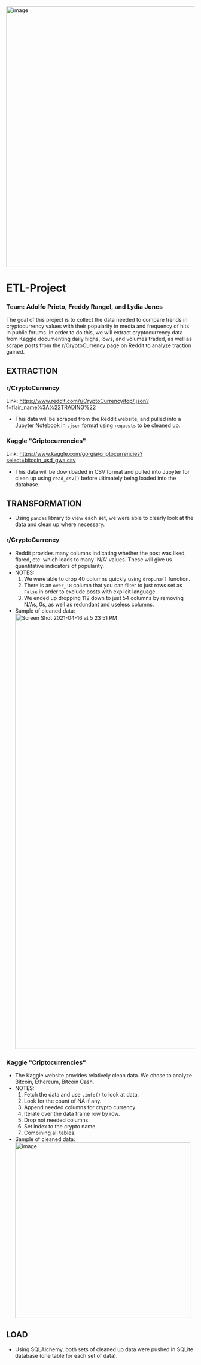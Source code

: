 <img width="695" alt="image" src="https://user-images.githubusercontent.com/69091074/115091069-1eb36880-9edc-11eb-80f4-dfefe1166481.png">


# ETL-Project
### Team: Adolfo Prieto, Freddy Rangel, and Lydia Jones

The goal of this project is to collect the data needed to compare trends in cryptocurrency values with their popularity in media and frequency of hits in public forums. In order to do this, we will extract cryptocurrency data from Kaggle documenting daily highs, lows, and volumes traded, as well as scrape posts from the r/CryptoCurrency page on Reddit to analyze traction gained.


## EXTRACTION

### r/CryptoCurrency

Link: https://www.reddit.com/r/CryptoCurrency/top/.json?f=flair_name%3A%22TRADING%22

- This data will be scraped from the Reddit website, and pulled into a Jupyter Notebook in `.json` format using `requests` to be cleaned up. 

### Kaggle "Criptocurrencies" 

Link: https://www.kaggle.com/gorgia/criptocurrencies?select=bitcoin_usd_gwa.csv

- This data will be downloaded in CSV format and pulled into Jupyter for clean up using `read_csv()` before ultimately being loaded into the database. 


## TRANSFORMATION

- Using `pandas` library to view each set, we were able to clearly look at the data and clean up where necessary.

### r/CryptoCurrency

- Reddit provides many columns indicating whether the post was liked, flared, etc. which leads to many 'N/A' values. These will give us quantitative indicators of popularity.
- NOTES:
  1) We were able to drop 40 columns quickly using `drop.na()` function.
  2) There is an `over_18` column that you can filter to just rows set as `False` in order to exclude posts with explicit language.
  3) We ended up dropping 112 down to just 54 columns by removing N/As, 0s, as well as redundant and useless columns.
- Sample of cleaned data:<img width="1159" alt="Screen Shot 2021-04-16 at 5 23 51 PM" src="https://user-images.githubusercontent.com/69091074/115089826-c7f85f80-9ed8-11eb-9aef-e69a0ca345f6.png">

### Kaggle "Criptocurrencies" 
- The Kaggle website provides relatively clean data. We chose to analyze Bitcoin, Ethereum, Bitcoin Cash.
- NOTES:
  1) Fetch the data and use `.info()` to look at data.
  2) Look for the count of NA if any.
  3) Append needed columns for crypto currency 
  4) Iterate over the data frame row by row.
  5) Drop not needed columns.
  6) Set index to the crypto name.
  7) Combining all tables.
- Sample of cleaned data: 
    <img width="468" alt="image" src="https://user-images.githubusercontent.com/69091074/115088480-d7c27480-9ed5-11eb-8ae8-120753fda73b.png">


## LOAD

- Using SQLAlchemy, both sets of cleaned up data were pushed in SQLite database (one table for each set of data). 
